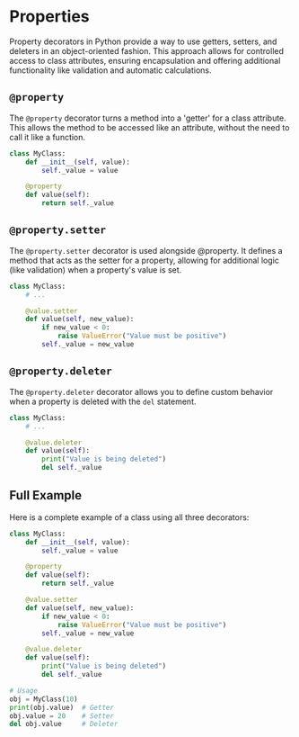 # Properties

Property decorators in Python provide a way to use getters, setters, and deleters in an object-oriented fashion. This approach allows for controlled access to class attributes, ensuring encapsulation and offering additional functionality like validation and automatic calculations.

## `@property`

The `@property` decorator turns a method into a 'getter' for a class attribute. This allows the method to be accessed like an attribute, without the need to call it like a function.

```python
class MyClass:
    def __init__(self, value):
        self._value = value

    @property
    def value(self):
        return self._value
```

## `@property.setter`

The `@property.setter` decorator is used alongside @property. It defines a method that acts as the setter for a property, allowing for additional logic (like validation) when a property's value is set.

```python
class MyClass:
    # ...

    @value.setter
    def value(self, new_value):
        if new_value < 0:
            raise ValueError("Value must be positive")
        self._value = new_value
```

## `@property.deleter`

The `@property.deleter` decorator allows you to define custom behavior when a property is deleted with the `del` statement.

```python
class MyClass:
    # ...

    @value.deleter
    def value(self):
        print("Value is being deleted")
        del self._value
```

## Full Example

Here is a complete example of a class using all three decorators:

```python
class MyClass:
    def __init__(self, value):
        self._value = value

    @property
    def value(self):
        return self._value

    @value.setter
    def value(self, new_value):
        if new_value < 0:
            raise ValueError("Value must be positive")
        self._value = new_value

    @value.deleter
    def value(self):
        print("Value is being deleted")
        del self._value

# Usage
obj = MyClass(10)
print(obj.value)  # Getter
obj.value = 20    # Setter
del obj.value     # Deleter
```
